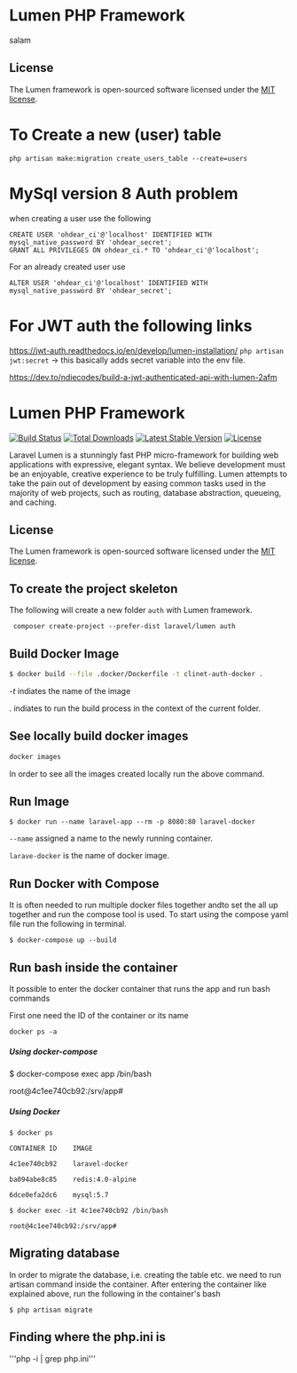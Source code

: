 # Lumen PHP Framework
salam
## License

The Lumen framework is open-sourced software licensed under the [MIT license](https://opensource.org/licenses/MIT).

# To Create a new (user) table
```php artisan make:migration create_users_table --create=users```

# MySql version 8 Auth problem
when creating a user use the following
```
CREATE USER 'ohdear_ci'@'localhost' IDENTIFIED WITH mysql_native_password BY 'ohdear_secret';
GRANT ALL PRIVILEGES ON ohdear_ci.* TO 'ohdear_ci'@'localhost';
```
For an already created user use
```
ALTER USER 'ohdear_ci'@'localhost' IDENTIFIED WITH mysql_native_password BY 'ohdear_secret';
```

# For JWT auth the following links
https://jwt-auth.readthedocs.io/en/develop/lumen-installation/
```php artisan jwt:secret``` -> this basically adds secret variable into the env file.

https://dev.to/ndiecodes/build-a-jwt-authenticated-api-with-lumen-2afm


# Lumen PHP Framework

[![Build Status](https://travis-ci.org/laravel/lumen-framework.svg)](https://travis-ci.org/laravel/lumen-framework)
[![Total Downloads](https://poser.pugx.org/laravel/lumen-framework/d/total.svg)](https://packagist.org/packages/laravel/lumen-framework)
[![Latest Stable Version](https://poser.pugx.org/laravel/lumen-framework/v/stable.svg)](https://packagist.org/packages/laravel/lumen-framework)
[![License](https://poser.pugx.org/laravel/lumen-framework/license.svg)](https://packagist.org/packages/laravel/lumen-framework)

Laravel Lumen is a stunningly fast PHP micro-framework for building web applications with expressive, elegant syntax. We believe development must be an enjoyable, creative experience to be truly fulfilling. Lumen attempts to take the pain out of development by easing common tasks used in the majority of web projects, such as routing, database abstraction, queueing, and caching.

## License

The Lumen framework is open-sourced software licensed under the [MIT license](https://opensource.org/licenses/MIT).



## To create the project skeleton

The following will create a new folder `auth` with Lumen framework.

` composer create-project --prefer-dist laravel/lumen auth` 

## Build Docker Image

```bash
$ docker build --file .docker/Dockerfile -t clinet-auth-docker .
```

*-t* indiates the name of the image

. indiates to run the build process in the context of the current folder.

## See locally build docker images

```bash
docker images
```

In order to see all the images created locally run the above command.

## Run Image

`$ docker run --name laravel-app --rm -p 8080:80 laravel-docker `

`--name` assigned a name to the newly running container.

`larave-docker` is the name of docker image.

## Run Docker with Compose

It is often needed to run multiple docker files together andto set the all up together and run the compose tool is used. To start using the compose yaml file run the following in terminal.

```
$ docker-compose up --build
```

## Run bash inside the container

It possible to enter the docker container that runs the app and run bash commands

First one need the ID of the container or its name

```
docker ps -a
```



#####  Using docker-compose

$ docker-compose exec app /bin/bash

root@4c1ee740cb92:/srv/app#

##### Using Docker

`$ docker ps`

`CONTAINER ID    IMAGE`

`4c1ee740cb92    laravel-docker`

`ba094abe8c85    redis:4.0-alpine`

`6dce0efa2dc6    mysql:5.7`

`$ docker exec -it 4c1ee740cb92 /bin/bash`

`root@4c1ee740cb92:/srv/app#`

## Migrating database

In order to migrate the database, i.e. creating the table etc. we need to run artisan command inside the container. After entering the container like explained above, run the following in the container's bash

`$ php artisan migrate`


## Finding where the php.ini is
'''php -i | grep php.ini'''







